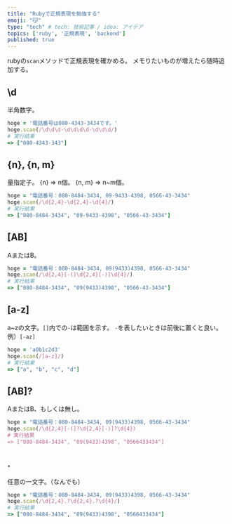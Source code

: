 ```yaml
---
title: "Rubyで正規表現を勉強する"
emoji: "😽"
type: "tech" # tech: 技術記事 / idea: アイデア
topics: ['ruby', '正規表現', 'backend']
published: true
---
```

rubyの`scan`メソッドで正規表現を確かめる。
メモりたいものが増えたら随時追加する。
## \d
半角数字。
```ruby
hoge = '電話番号は080-4343-3434です。'
hoge.scan(/\d\d\d-\d\d\d\d-\d\d\d/)
# 実行結果
=> ["080-4343-343"]
```
## {n}, {n, m}
量指定子。
{n} => n個。
{n, m} => n~m個。
```ruby
hoge = "電話番号：080-8484-3434, 09-9433-4398, 0566-43-3434"
hoge.scan(/\d{2,4}-\d{2,4}-\d{4}/)
# 実行結果
=> ["080-8484-3434", "09-9433-4398", "0566-43-3434"]
```
## [AB]
AまたはB。
```ruby
hoge = "電話番号：080-8484-3434, 09(9433)4398, 0566-43-3434"
hoge.scan(/\d{2,4}[-(]\d{2,4}[-)]\d{4}/)
# 実行結果
=> ["080-8484-3434", "09(9433)4398", "0566-43-3434"]
```
## [a-z]
a~zの文字。`[]`内での`-`は範囲を示す。
`-`を表したいときは前後に置くと良い。
例）`[-az]`
```ruby
hoge = 'a0b1c2d3'
hoge.scan(/[a-z]/)
# 実行結果
=> ["a", "b", "c", "d"]
```
## [AB]?
AまたはB、もしくは無し。
```ruby
hoge = "電話番号：080-8484-3434, 09(9433)4398, 0566-43-3434"
hoge.scan(/\d{2,4}[-(]?\d{2,4}[-)]?\d{4})
# 実行結果
=> ["080-8484-3434", "09(9433)4398", "0566433434"]
```
## .
任意の一文字。（なんでも）
```ruby
hoge = "電話番号：080-8484-3434, 09(9433)4398, 0566-43-3434"
hoge.scan(/\d{2,4}.?\d{2,4}.?\d{4}/)
# 実行結果
=> ["080-8484-3434", "09(9433)4398", "0566433434"]
```
